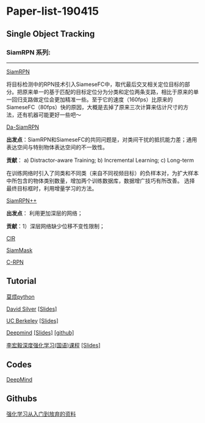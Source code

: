 # Paper-list-190415 


## Single Object Tracking
### SiamRPN 系列:
-----------------
[SiamRPN](http://openaccess.thecvf.com/content_cvpr_2018/papers/Li_High_Performance_Visual_CVPR_2018_paper.pdf)

将目标检测中的RPN技术引入SiameseFC中，取代最后交叉相关定位目标的部分。把原来单一的基于匹配的目标定位分为分类和定位两条支路，相比于原来的单一回归支路做定位会更加精准一些。至于它的速度（160fps）比原来的SiameseFC（80fps）快的原因，大概是去掉了原来三次计算来估计尺寸的方法，还有机器可能更好一些吧～

[Da-SiamRPN](http://openaccess.thecvf.com/content_ECCV_2018/papers/Zheng_Zhu_Distractor-aware_Siamese_Networks_ECCV_2018_paper.pdf)

**出发点**：SiamRPN和SiameseFC的共同问题是，对类间干扰的抵抗能力差；通用表达空间与特别物体表达空间的不一致性。

**贡献**： a) Distractor-aware Training; b) Incremental Learning; c) Long-term

在训练网络时引入了同类和不同类（来自不同视频目标）的负样本对，为扩大样本中所包含的物体类别数量，增加两个训练数据库，数据增广技巧有所改善。
选择最终目标框时，利用增量学习的方法。

[SiamRPN++](https://arxiv.org/pdf/1812.11703.pdf)

**出发点**： 利用更加深层的网络；

**贡献**：1）深层网络缺少位移不变性限制；

[CIR](https://arxiv.org/pdf/1901.01660.pdf)

[SiamMask](https://arxiv.org/pdf/1812.05050.pdf)

[C-RPN](https://arxiv.org/pdf/1812.06148.pdf)

Tutorial
-----------------
[莫烦python](https://morvanzhou.github.io/tutorials/machine-learning/reinforcement-learning/)

[David Silver](https://space.bilibili.com/74997410/channel/detail?cid=53966) [[Slides]](http://www0.cs.ucl.ac.uk/staff/D.Silver/web/Teaching.html)

[UC Berkeley](https://www.bilibili.com/video/av32730838) [[Slides]](http://rail.eecs.berkeley.edu/deeprlcourse/)

[Deepmind](https://www.bilibili.com/video/av36621866) [[Slides]](http://www.cs.ucl.ac.uk/current_students/syllabus/compgi/compgi22_advanced_deep_learning_and_reinforcement_learning/)
[[github]](https://github.com/RylanSchaeffer/ucl-adv-dl-rl)

[李宏毅深度强化学习(国语)课程](https://www.bilibili.com/video/av24724071?from=search&seid=14814651069494196110) [[Slides]](http://speech.ee.ntu.edu.tw/~tlkagk/courses_MLDS18.html)

Codes
-------------------
[DeepMind](https://github.com/deepmind/trfl)

Githubs
--------------------------
[强化学习从入门到放弃的资料](https://github.com/wwxFromTju/awesome-reinforcement-learning-zh)
